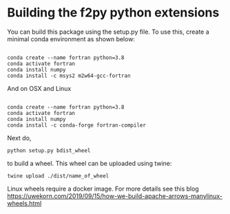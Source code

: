 # Building the f2py python extensions

You can build this package using the setup.py file. To use this, create a minimal conda environment as shown below:
```

conda create --name fortran python=3.8
conda activate fortran
conda install numpy
conda install -c msys2 m2w64-gcc-fortran

```
And on OSX and Linux

```

conda create --name fortran python=3.8
conda activate fortran
conda install numpy
conda install -c conda-forge fortran-compiler
```
Next do,

```
python setup.py bdist_wheel
```

to build a wheel. This wheel can be uploaded using twine:

```
twine upload ./dist/name_of_wheel
```

Linux wheels require a docker image. For more details see this blog https://uwekorn.com/2019/09/15/how-we-build-apache-arrows-manylinux-wheels.html
